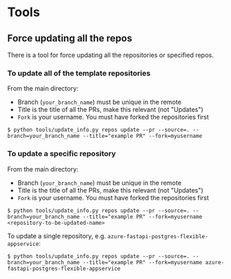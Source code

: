 # Tools

## Force updating all the repos

There is a tool for force updating all the repositories or specified repos.

### To update all of the template repositories
From the main directory:

- Branch (`your_branch_name`) must be unique in the remote
- Title is the title of all the PRs, make this relevant (not "Updates")
- `Fork` is your username. You must have forked the repositories first

```console
$ python tools/update_info.py repos update --pr --source=. --branch=your_branch_name --title="example PR" --fork=myusername
```


### To update a specific repository
From the main directory:

- Branch (`your_branch_name`) must be unique in the remote
- Title is the title of all the PRs, make this relevant (not "Updates")
- `Fork` is your username. You must have forked the repositories first

```console
$ python tools/update_info.py repos update --pr --source=. --branch=your_branch_name --title="example PR" --fork=myusername <repository-to-be-updated-name>
```

To update a single repository, e.g. `azure-fastapi-postgres-flexible-appservice`:

```console
$ python tools/update_info.py repos update --pr --source=. --branch=your_branch_name --title="example PR" --fork=myusername azure-fastapi-postgres-flexible-appservice
```